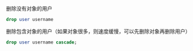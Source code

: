 

删除没有对象的用户

```sql
drop user username
```

删除包含对象的用户（如果对象很多，则速度缓慢，可以先删除对象再删除用户）

```sql
drop user username cascade;
```

